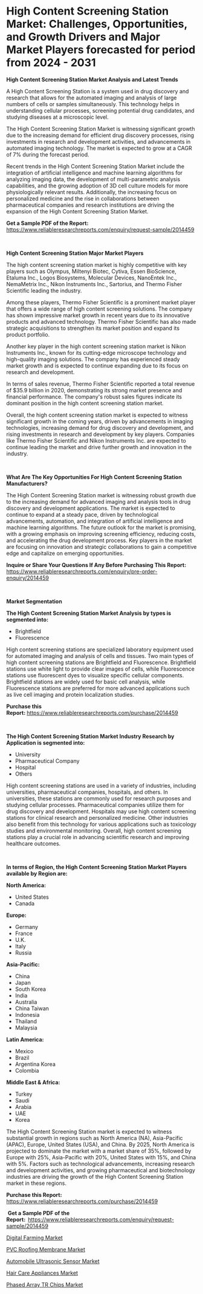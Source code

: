 <p><h1>High Content Screening Station Market: Challenges, Opportunities, and Growth Drivers and Major Market Players forecasted for period from 2024 - 2031</h1></p><p><strong>High Content Screening Station Market Analysis and Latest Trends</strong></p>
<p><p>A High Content Screening Station is a system used in drug discovery and research that allows for the automated imaging and analysis of large numbers of cells or samples simultaneously. This technology helps in understanding cellular processes, screening potential drug candidates, and studying diseases at a microscopic level. </p><p>The High Content Screening Station Market is witnessing significant growth due to the increasing demand for efficient drug discovery processes, rising investments in research and development activities, and advancements in automated imaging technology. The market is expected to grow at a CAGR of 7% during the forecast period.</p><p>Recent trends in the High Content Screening Station Market include the integration of artificial intelligence and machine learning algorithms for analyzing imaging data, the development of multi-parametric analysis capabilities, and the growing adoption of 3D cell culture models for more physiologically relevant results. Additionally, the increasing focus on personalized medicine and the rise in collaborations between pharmaceutical companies and research institutions are driving the expansion of the High Content Screening Station Market.</p></p>
<p><strong>Get a Sample PDF of the Report:&nbsp;</strong> <a href="https://www.reliableresearchreports.com/enquiry/request-sample/2014459">https://www.reliableresearchreports.com/enquiry/request-sample/2014459</a></p>
<p>&nbsp;</p>
<p><strong>High Content Screening Station Major Market Players</strong></p>
<p><p>The high content screening station market is highly competitive with key players such as Olympus, Miltenyi Biotec, Cytiva, Essen BioScience, Etaluma Inc., Logos Biosystems, Molecular Devices, NanoEntek Inc., NemaMetrix Inc., Nikon Instruments Inc., Sartorius, and Thermo Fisher Scientific leading the industry.</p><p>Among these players, Thermo Fisher Scientific is a prominent market player that offers a wide range of high content screening solutions. The company has shown impressive market growth in recent years due to its innovative products and advanced technology. Thermo Fisher Scientific has also made strategic acquisitions to strengthen its market position and expand its product portfolio.</p><p>Another key player in the high content screening station market is Nikon Instruments Inc., known for its cutting-edge microscope technology and high-quality imaging solutions. The company has experienced steady market growth and is expected to continue expanding due to its focus on research and development.</p><p>In terms of sales revenue, Thermo Fisher Scientific reported a total revenue of $35.9 billion in 2020, demonstrating its strong market presence and financial performance. The company's robust sales figures indicate its dominant position in the high content screening station market.</p><p>Overall, the high content screening station market is expected to witness significant growth in the coming years, driven by advancements in imaging technologies, increasing demand for drug discovery and development, and rising investments in research and development by key players. Companies like Thermo Fisher Scientific and Nikon Instruments Inc. are expected to continue leading the market and drive further growth and innovation in the industry.</p></p>
<p>&nbsp;</p>
<p><strong>What Are The Key Opportunities For High Content Screening Station Manufacturers?</strong></p>
<p><p>The High Content Screening Station market is witnessing robust growth due to the increasing demand for advanced imaging and analysis tools in drug discovery and development applications. The market is expected to continue to expand at a steady pace, driven by technological advancements, automation, and integration of artificial intelligence and machine learning algorithms. The future outlook for the market is promising, with a growing emphasis on improving screening efficiency, reducing costs, and accelerating the drug development process. Key players in the market are focusing on innovation and strategic collaborations to gain a competitive edge and capitalize on emerging opportunities.</p></p>
<p><strong>Inquire or Share Your Questions If Any Before Purchasing This Report:</strong> <a href="https://www.reliableresearchreports.com/enquiry/pre-order-enquiry/2014459">https://www.reliableresearchreports.com/enquiry/pre-order-enquiry/2014459</a></p>
<p>&nbsp;</p>
<p><strong>Market Segmentation</strong></p>
<p><strong>The High Content Screening Station Market Analysis by types is segmented into:</strong></p>
<p><ul><li>Brightfield</li><li>Fluorescence</li></ul></p>
<p><p>High content screening stations are specialized laboratory equipment used for automated imaging and analysis of cells and tissues. Two main types of high content screening stations are Brightfield and Fluorescence. Brightfield stations use white light to provide clear images of cells, while Fluorescence stations use fluorescent dyes to visualize specific cellular components. Brightfield stations are widely used for basic cell analysis, while Fluorescence stations are preferred for more advanced applications such as live cell imaging and protein localization studies.</p></p>
<p><strong>Purchase this Report:&nbsp;</strong><a href="https://www.reliableresearchreports.com/purchase/2014459">https://www.reliableresearchreports.com/purchase/2014459</a></p>
<p>&nbsp;</p>
<p><strong>The High Content Screening Station Market Industry Research by Application is segmented into:</strong></p>
<p><ul><li>University</li><li>Pharmaceutical Company</li><li>Hospital</li><li>Others</li></ul></p>
<p><p>High content screening stations are used in a variety of industries, including universities, pharmaceutical companies, hospitals, and others. In universities, these stations are commonly used for research purposes and studying cellular processes. Pharmaceutical companies utilize them for drug discovery and development. Hospitals may use high content screening stations for clinical research and personalized medicine. Other industries also benefit from this technology for various applications such as toxicology studies and environmental monitoring. Overall, high content screening stations play a crucial role in advancing scientific research and improving healthcare outcomes.</p></p>
<p>&nbsp;</p>
<p><strong>In terms of Region, the High Content Screening Station Market Players available by Region are:</strong></p>
<p>
    <p> <strong> North America: </strong>
        <ul>
            <li>United States</li>
            <li>Canada</li>
        </ul>
        </p> 
    <p> <strong> Europe: </strong>
        <ul>
            <li>Germany</li>
            <li>France</li>
            <li>U.K.</li>
            <li>Italy</li>
            <li>Russia</li>
        </ul>
        </p> 
    <p> <strong> Asia-Pacific: </strong>
        <ul>
            <li>China</li>
            <li>Japan</li>
            <li>South Korea</li>
            <li>India</li>
            <li>Australia</li>
            <li>China Taiwan</li>
            <li>Indonesia</li>
            <li>Thailand</li>
            <li>Malaysia</li>
        </ul>
        </p> 
    <p> <strong> Latin America: </strong>
        <ul>
            <li>Mexico</li>
            <li>Brazil</li>
            <li>Argentina Korea</li>
            <li>Colombia</li>
        </ul>
        </p> 
    <p> <strong> Middle East & Africa: </strong>
        <ul>
            <li>Turkey</li>
            <li>Saudi</li>
            <li>Arabia</li>
            <li>UAE</li>
            <li>Korea</li>
        </ul>
    </p>
    </p>
<p><p>The High Content Screening Station market is expected to witness substantial growth in regions such as North America (NA), Asia-Pacific (APAC), Europe, United States (USA), and China. By 2025, North America is projected to dominate the market with a market share of 35%, followed by Europe with 25%, Asia-Pacific with 20%, United States with 15%, and China with 5%. Factors such as technological advancements, increasing research and development activities, and growing pharmaceutical and biotechnology industries are driving the growth of the High Content Screening Station market in these regions.</p></p>
<p><strong>Purchase this Report: </strong><a href="https://www.reliableresearchreports.com/purchase/2014459">https://www.reliableresearchreports.com/purchase/2014459</a></p>
<p>&nbsp;<strong>Get a Sample PDF of the Report:&nbsp;&nbsp;</strong><a href="https://www.reliableresearchreports.com/enquiry/request-sample/2014459">https://www.reliableresearchreports.com/enquiry/request-sample/2014459</a></p>
<p><strong></strong></p>
<p><p><a href="https://view.publitas.com/reportprime-1/digital-farming-market-size-market-trends-and-growth-outlook-forecasted-for-period-from-2024-to-2031/">Digital Farming Market</a></p><p><a href="https://extreme-scabiosa-c81.notion.site/PVC-Roofing-Membrane-Market-Size-Market-Share-and-Global-Market-Analysis-Report-2024-2031-6138e7ca982a4b83aa9273bca3129a78">PVC Roofing Membrane Market</a></p><p><a href="https://github.com/jj19131/Market-Research-Report-List-1/blob/main/automobile-ultrasonic-sensor-market.md">Automobile Ultrasonic Sensor Market</a></p><p><a href="https://view.publitas.com/reportprime-1/hair-care-appliances-market-share-market-new-trends-analysis-report-by-type-by-application-by-end-use-by-region-and-segment-forecasts-2024-2031/">Hair Care Appliances Market</a></p><p><a href="https://github.com/jodemen/Market-Research-Report-List-1/blob/main/phased-array-tr-chips-market.md">Phased Array TR Chips Market</a></p></p>